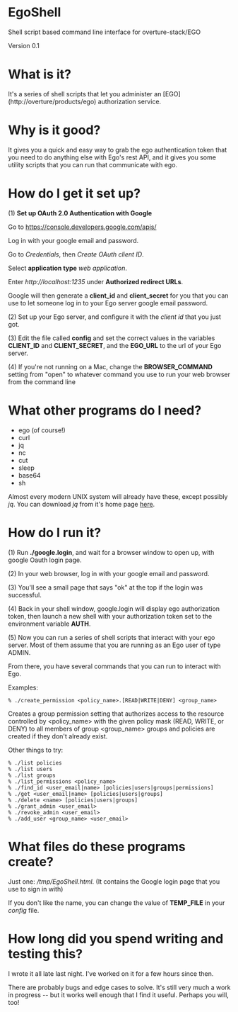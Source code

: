 # EgoShell
Shell script based command line interface for overture-stack/EGO

Version 0.1 

# What is it?

It's a series of shell scripts that let you administer an [EGO] (http://overture/products/ego) authorization service. 

# Why is it good?

It gives you a quick and easy way to grab the ego authentication token that you need to do anything else with Ego's rest API, and it gives you some utility scripts that you can run that communicate with ego. 

# How do I get it set up?

(1) **Set up OAuth 2.0 Authentication with Google**

Go to https://console.developers.google.com/apis/

Log in with your google email and password.

Go to *Credentials*, then *Create OAuth client ID*. 

Select **application type** *web application*.

Enter *http://localhost:1235* under **Authorized redirect URLs**.
 
Google will then generate a **client_id** and **client_secret** for you that you can use to let someone log in to your Ego server google email password.
     
(2) Set up your Ego server, and configure it with the *client id* that you just got.

(3) Edit the file called **config** and set the correct values in the variables **CLIENT_ID** and **CLIENT_SECRET**, and
the **EGO_URL** to the url of your Ego server.

(4) If you're not running on a Mac, change the **BROWSER_COMMAND** setting from "open" to whatever command you use to run your web browser from the command line

# What other programs do I need?
- ego (of course!)
- curl
- jq
- nc
- cut
- sleep
- base64
- sh

Almost every modern UNIX system will already  have these, except possibly *jq*. You can download *jq* from it's home page [here](https://stedolan.github.io/jq/).

# How do I run it?
(1) Run **./google.login**, and wait for a browser window to open up, with google
Oauth login page.  

(2) In your web browser, log in with your google email and password. 

(3) You'll see a small page that says "ok" at the top if the login was successful.

(4) Back in your shell window, google.login will display ego authorization
token, then launch a new shell with your authorization token set to the
environment variable **AUTH**. 

(5) Now you can run a series of shell scripts that interact with your ego
server. Most of them assume that you are running as an Ego user of type ADMIN.

From there, you have several commands that you can run to interact with Ego.

Examples:

```
% ./create_permission <policy_name>.[READ|WRITE|DENY] <group_name>
```

Creates a group permission setting that authorizes access to the resource controlled by <policy_name> with the given policy mask (READ, WRITE, or DENY) to all members of group <group_name> groups and policies are created if they don't already exist.

Other things to try:

```
% ./list policies
% ./list users
% ./list groups
% ./list_permissions <policy_name>
% ./find_id <user_email|name> [policies|users|groups|permissions] 
% ./get <user_email|name> [policies|users|groups]
% ./delete <name> [policies|users|groups]
% ./grant_admin <user_email>
% ./revoke_admin <user_email>
% ./add_user <group_name> <user_email> 
```

# What files do these programs create?

Just one: */tmp/EgoShell.html*.  (It contains the Google login page that you use to sign in with)

If you don't like the name, you can change the value of **TEMP_FILE** in your *config* file. 

# How long did you spend writing and testing this?

I wrote it all late last night. I've worked on it for a few hours since then.

 There are probably bugs and edge cases to solve. It's still very much a work in progress -- but it works well enough that I find it useful. Perhaps you will, too! 
